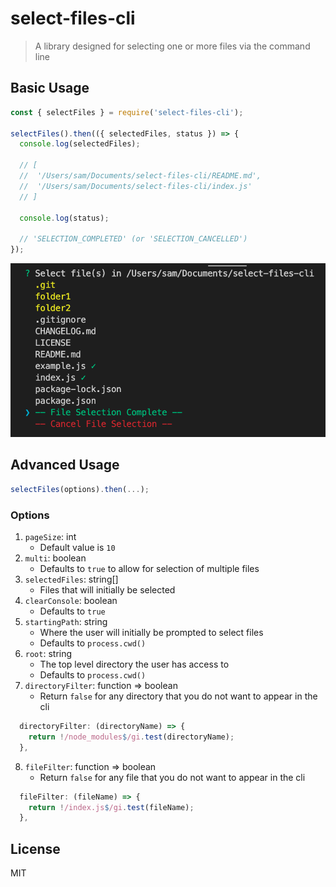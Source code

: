 # select-files-cli

>A library designed for selecting one or more files via the command line

## Basic Usage

```javascript
const { selectFiles } = require('select-files-cli');

selectFiles().then(({ selectedFiles, status }) => {
  console.log(selectedFiles);

  // [
  //  '/Users/sam/Documents/select-files-cli/README.md',
  //  '/Users/sam/Documents/select-files-cli/index.js'
  // ]

  console.log(status);

  // 'SELECTION_COMPLETED' (or 'SELECTION_CANCELLED')
});
```

<img
  src="https://github.com/swseverance/select-files-cli/raw/master/cli.png" alt="select-files-cli">

## Advanced Usage

```javascript
selectFiles(options).then(...);
```

### Options

1. `pageSize`: int
    * Default value is `10`
2. `multi`: boolean
    * Defaults to `true` to allow for selection of multiple files
3. `selectedFiles`: string[]
    * Files that will initially be selected
4. `clearConsole`: boolean
    * Defaults to `true`
5.  `startingPath`: string
    * Where the user will initially be prompted to select files
    * Defaults to `process.cwd()`
6.  `root`: string
    * The top level directory the user has access to
    * Defaults to `process.cwd()`
7.  `directoryFilter`: function => boolean
    * Return `false` for any directory that you do not want to appear in the cli
```javascript
  directoryFilter: (directoryName) => {
    return !/node_modules$/gi.test(directoryName);
  },
```
8.  `fileFilter`: function => boolean
    * Return `false` for any file that you do not want to appear in the cli
```javascript
  fileFilter: (fileName) => {
    return !/index.js$/gi.test(fileName);
  },
```

## License

MIT
